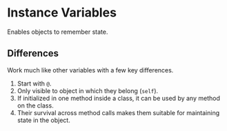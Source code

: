 # Instance Variables

Enables objects to remember state.

## Differences

Work much like other variables with a few key differences.

1. Start with `@`.
2. Only visible to object in which they belong (`self`).
3. If initialized in one method inside a class,
  it can be used by any method on the class.
4. Their survival across method calls makes them suitable
  for maintaining state in the object.
